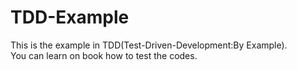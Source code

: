 # TDD-Example

This is the example in TDD(Test-Driven-Development:By Example).<br>
You can learn on book how to test the codes.
